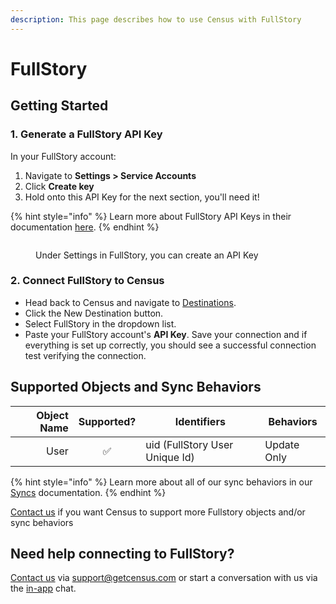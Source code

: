 ```yaml
---
description: This page describes how to use Census with FullStory
---
```


# FullStory

## Getting Started

### 1. Generate a FullStory API Key

In your FullStory account:

1. Navigate to **Settings > Service Accounts**
2. Click **Create key**
3. Hold onto this API Key for the next section, you'll need it!

{% hint style="info" %}
Learn more about FullStory API Keys in their documentation [here](https://help.fullstory.com/hc/en-us/articles/360052021773-Managing-API-Keys).
{% endhint %}

<figure><img src="../.gitbook/assets/image (23).png" alt=""><figcaption><p>Under Settings in FullStory, you can create an API Key</p></figcaption></figure>

### 2. Connect FullStory to Census

* Head back to Census and navigate to [Destinations](https://app.getcensus.com/destinations).
* Click the New Destination button.
* Select FullStory in the dropdown list.
* Paste your FullStory account's **API Key**. Save your connection and if everything is set up correctly, you should see a successful connection test verifying the connection.

## Supported Objects and Sync Behaviors <a href="#supported-objects-and-sync-behaviors" id="supported-objects-and-sync-behaviors"></a>

| **Object Name** | **Supported?** | Identifiers                    | **Behaviors** |
| --------------: | :------------: | ------------------------------ | ------------- |
|            User |        ✅       | uid (FullStory User Unique Id) | Update Only   |

{% hint style="info" %}
Learn more about all of our sync behaviors in our [Syncs](../basics/core-concept#sync-behaviors) documentation.
{% endhint %}

[Contact us](mailto:support@getcensus.com) if you want Census to support more Fullstory objects and/or sync behaviors

## Need help connecting to FullStory?

[Contact us](mailto:support@getcensus.com) via support@getcensus.com or start a conversation with us via the [in-app](https://app.getcensus.com) chat.

